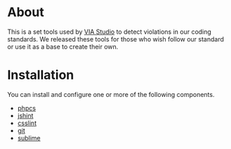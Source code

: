 # About

This is a set tools used by [VIA Studio](http://viastudio.com) to detect violations in our coding standards. We released these tools for those who wish follow our standard or use it as a base to create their own.

# Installation

You can install and configure one or more of the following components.

- [phpcs](php/phpcs)
- [jshint](js/jshint)
- [csslint](css/csslint)
- [git](git/hooks)
- [sublime](sublime/)
